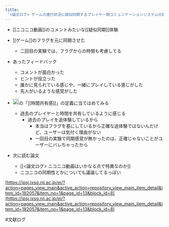 ```yaml
---
title:
 '<論文ログ> ゲームの進行状況に疑似同期するプレイヤー間コミュニケーションシステムの提案'
---
```


- [[ニコニコ動画]]のコメントみたいな[[疑似同期]]体験
- [[ゲーム]]のフラグを元に同期させた
    - 二回目の実験では、フラグからの時間も考慮してる

- あったフィードバック
    - コメントが面白かった
    - ヒントが役立った
    - 誰かに見られている感じや、一緒にプレイしている感じがした
    - 先人がいるような感覚がした

- <img src='https://scrapbox.io/api/pages/blu3mo-public/blu3mo/icon' alt='blu3mo.icon' height="19.5"/>の「[[時間共有感]]」の定義に当てはめてみる
    - 過去のプレイヤーと時間を共有しているように感じる
        - 過去のプレイを追体験しているから
            - 本当はフラグを基にしているから正確な追体験ではないんだけど、ユーザーは気付く理由がない
            - 一回目の実験で同期感覚が無かったのは、正確じゃないことがユーザーにバレちゃったから

- 次に読む論文
    - [[<論文ログ> ニコニコ動画はいかなる点で特異なのか]]
    - ニコニコの同期性とかについても議論してるっぽい

[https://ipsj.ixsq.nii.ac.jp/ej/?action=pages_view_main&active_action=repository_view_main_item_detail&item_id=182057&item_no=1&page_id=13&block_id=8](https://ipsj.ixsq.nii.ac.jp/ej/?action=pages_view_main&active_action=repository_view_main_item_detail&item_id=182057&item_no=1&page_id=13&block_id=8)

#文献ログ